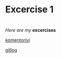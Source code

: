 # Excercise 1 <h1>

*Here are my* **excercises**


[komentorivi](https://github.com/olgaviho/otm-harjoitustyo/blob/master/laskarit/komentorivi.txt)


[gitlog](https://github.com/olgaviho/otm-harjoitustyo/blob/master/laskarit/viikko1/gitlog.txt)
